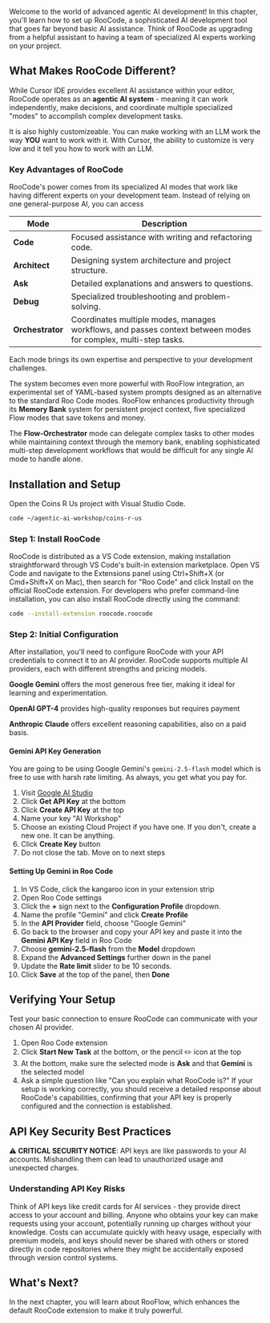 Welcome to the world of advanced agentic AI development! In this chapter, you'll learn how to set up RooCode, a sophisticated AI development tool that goes far beyond basic AI assistance. Think of RooCode as upgrading from a helpful assistant to having a team of specialized AI experts working on your project.

## What Makes RooCode Different?

While Cursor IDE provides excellent AI assistance within your editor, RooCode operates as an **agentic AI system** - meaning it can work independently, make decisions, and coordinate multiple specialized "modes" to accomplish complex development tasks.

It is also highly customizeable. You can make working with an LLM work the way **YOU** want to work with it. With Cursor, the ability to customize is very low and it tell you how to work with an LLM.

### Key Advantages of RooCode

RooCode's power comes from its specialized AI modes that work like having different experts on your development team. Instead of relying on one general-purpose AI, you can access

| Mode | Description |
| --- | --- |
| **Code** | Focused assistance with writing and refactoring code. |
| **Architect** | Designing system architecture and project structure. |
| **Ask** | Detailed explanations and answers to questions. |
| **Debug** | Specialized troubleshooting and problem-solving. |
| **Orchestrator** | Coordinates multiple modes, manages workflows, and passes context between modes for complex, multi-step tasks. |

Each mode brings its own expertise and perspective to your development challenges.


The system becomes even more powerful with RooFlow integration, an experimental set of YAML-based system prompts designed as an alternative to the standard Roo Code modes. RooFlow enhances productivity through its **Memory Bank** system for persistent project context, five specialized Flow modes that save tokens and money.

The **Flow-Orchestrator** mode can delegate complex tasks to other modes while maintaining context through the memory bank, enabling sophisticated multi-step development workflows that would be difficult for any single AI mode to handle alone.

## Installation and Setup

Open the Coins R Us project with Visual Studio Code.

```sh
code ~/agentic-ai-workshop/coins-r-us
```

### Step 1: Install RooCode

RooCode is distributed as a VS Code extension, making installation straightforward through VS Code's built-in extension marketplace. Open VS Code and navigate to the Extensions panel using Ctrl+Shift+X (or Cmd+Shift+X on Mac), then search for "Roo Code" and click Install on the official RooCode extension. For developers who prefer command-line installation, you can also install RooCode directly using the command:

```sh
code --install-extension roocode.roocode
```

### Step 2: Initial Configuration

After installation, you'll need to configure RooCode with your API credentials to connect it to an AI provider. RooCode supports multiple AI providers, each with different strengths and pricing models.

**Google Gemini** offers the most generous free tier, making it ideal for learning and experimentation.

**OpenAI GPT-4** provides high-quality responses but requires payment

**Anthropic Claude** offers excellent reasoning capabilities, also on a paid basis.

#### Gemini API Key Generation

You are going to be using Google Gemini's `gemini-2.5-flash` model which is free to use with harsh rate limiting. As always, you get what you pay for.

1. Visit <a href="https://aistudio.google.com/app/api-keys" target="_blank">Google AI Studio</a>
2. Click **Get API Key** at the bottom
3. Click **Create API Key** at the top
4. Name your key "AI Workshop"
5. Choose an existing Cloud Project if you have one. If you don't, create a new one. It can be anything.
6. Click **Create Key** button
7. Do not close the tab. Move on to next steps

#### Setting Up Gemini in Roo Code

1. In VS Code, click the kangaroo icon in your extension strip
2. Open Roo Code settings
3. Click the **+** sign next to the **Configuration Profile** dropdown.
4. Name the profile "Gemini" and click **Create Profile**
5. In the **API Provider** field, choose "Google Gemini"
6. Go back to the browser and copy your API key and paste it into the **Gemini API Key** field in Roo Code
7. Choose **gemini-2.5-flash** from the **Model** dropdown
8. Expand the **Advanced Settings** further down in the panel
9. Update the **Rate limit** slider to be 10 seconds.
10. Click **Save** at the top of the panel, then **Done**

## Verifying Your Setup

Test your basic connection to ensure RooCode can communicate with your chosen AI provider.

1. Open Roo Code extension
2. Click **Start New Task** at the bottom, or the pencil ✏️ icon at the top
3. At the bottom, make sure the selected mode is **Ask** and that **Gemini** is the selected model
4. Ask a simple question like "Can you explain what RooCode is?" If your setup is working correctly, you should receive a detailed response about RooCode's capabilities, confirming that your API key is properly configured and the connection is established.

## API Key Security Best Practices

**⚠️ CRITICAL SECURITY NOTICE**: API keys are like passwords to your AI accounts. Mishandling them can lead to unauthorized usage and unexpected charges.

### Understanding API Key Risks

Think of API keys like credit cards for AI services - they provide direct access to your account and billing. Anyone who obtains your key can make requests using your account, potentially running up charges without your knowledge. Costs can accumulate quickly with heavy usage, especially with premium models, and keys should never be shared with others or stored directly in code repositories where they might be accidentally exposed through version control systems.

## What's Next?

In the next chapter, you will learn about RooFlow, which enhances the default RooCode extension to make it truly powerful.
